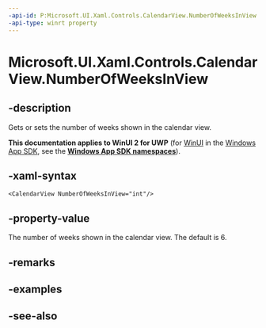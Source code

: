 ```yaml
---
-api-id: P:Microsoft.UI.Xaml.Controls.CalendarView.NumberOfWeeksInView
-api-type: winrt property
---
```


<!-- Property syntax
public int NumberOfWeeksInView { get;  set; }
-->

# Microsoft.UI.Xaml.Controls.CalendarView.NumberOfWeeksInView

## -description
Gets or sets the number of weeks shown in the calendar view.

**This documentation applies to WinUI 2 for UWP** (for [WinUI](/windows/apps/winui/winui3/) in the [Windows App SDK](/windows/apps/windows-app-sdk/), see the **[Windows App SDK namespaces](/windows/windows-app-sdk/api/winrt/)**).

## -xaml-syntax
```xaml
<CalendarView NumberOfWeeksInView="int"/>
```


## -property-value
The number of weeks shown in the calendar view. The default is 6.

## -remarks

## -examples

## -see-also
